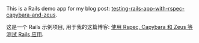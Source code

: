 This is a Rails demo app for my blog post: [testing-rails-app-with-rspec-capybara-and-zeus][post].

这是一个 Rails 示例项目, 用于我的这篇博客: [使用 Rspec, Capybara 和 Zeus 等测试 Rails 应用][post].

[post]: http://xhh.github.io/2012/10/21/rails-testing-with-rspec/
